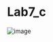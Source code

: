 # Lab7_c

![image](https://github.com/Digalv/Lab7_c/assets/100136401/a122c05b-929a-41b4-b080-2ca6938bb0ab)
